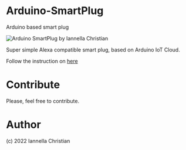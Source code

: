 # Arduino-SmartPlug
Arduino based smart plug 

![Arduino SmartPlug by Iannella Christian](https://github.com/ChristianIannella/SmartPlug/blob/main/pcb.JPG)

Super simple Alexa compatible smart plug, based on Arduino IoT Cloud.

Follow the instruction on [here](https://github.com/ChristianIannella/Arduino-SmartPlug/blob/main/DIYODE-041%20SmartPlug.pdf/)



# Contribute
Please, feel free to contribute.

# Author
(c) 2022 Iannella Christian
